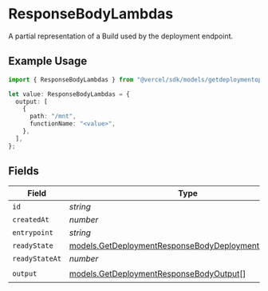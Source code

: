 # ResponseBodyLambdas

A partial representation of a Build used by the deployment endpoint.

## Example Usage

```typescript
import { ResponseBodyLambdas } from "@vercel/sdk/models/getdeploymentop.js";

let value: ResponseBodyLambdas = {
  output: [
    {
      path: "/mnt",
      functionName: "<value>",
    },
  ],
};
```

## Fields

| Field                                                                                                                | Type                                                                                                                 | Required                                                                                                             | Description                                                                                                          |
| -------------------------------------------------------------------------------------------------------------------- | -------------------------------------------------------------------------------------------------------------------- | -------------------------------------------------------------------------------------------------------------------- | -------------------------------------------------------------------------------------------------------------------- |
| `id`                                                                                                                 | *string*                                                                                                             | :heavy_minus_sign:                                                                                                   | N/A                                                                                                                  |
| `createdAt`                                                                                                          | *number*                                                                                                             | :heavy_minus_sign:                                                                                                   | N/A                                                                                                                  |
| `entrypoint`                                                                                                         | *string*                                                                                                             | :heavy_minus_sign:                                                                                                   | N/A                                                                                                                  |
| `readyState`                                                                                                         | [models.GetDeploymentResponseBodyDeploymentsReadyState](../models/getdeploymentresponsebodydeploymentsreadystate.md) | :heavy_minus_sign:                                                                                                   | N/A                                                                                                                  |
| `readyStateAt`                                                                                                       | *number*                                                                                                             | :heavy_minus_sign:                                                                                                   | N/A                                                                                                                  |
| `output`                                                                                                             | [models.GetDeploymentResponseBodyOutput](../models/getdeploymentresponsebodyoutput.md)[]                             | :heavy_check_mark:                                                                                                   | N/A                                                                                                                  |